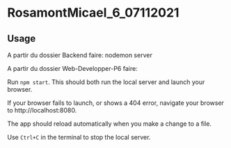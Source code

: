 # RosamontMicael_6_07112021


## Usage ##
A partir du dossier Backend faire: 
nodemon server


A partir du dossier Web-Developper-P6 faire: 

Run `npm start`. This should both run the local server and launch your browser.

If your browser fails to launch, or shows a 404 error, navigate your browser to http://localhost:8080.

The app should reload automatically when you make a change to a file.

Use `Ctrl+C` in the terminal to stop the local server.